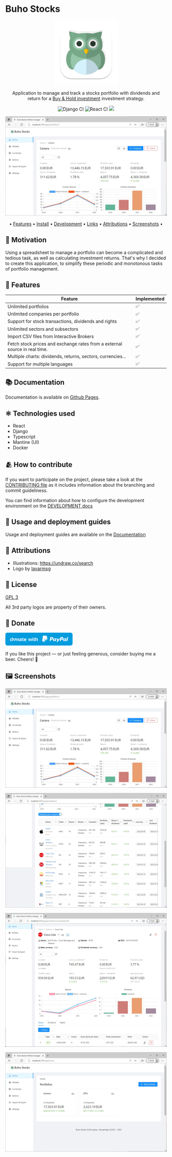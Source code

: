 # Buho Stocks

<p align="center"><img src="logo.png" alt="Buho-Stocks logo" height="200"></p>

<p align="center">Application to manage and track a stocks portfolio with dividends and return for a <a href="https://en.wikipedia.org/wiki/Buy_and_hold" title="Wikipedia">Buy & Hold investment</a> investment strategy.</p>

<p align="center">
<img src="https://github.com/bocabitlabs/buho-stocks/actions/workflows/django.yml/badge.svg" href="https://github.com/bocabitlabs/buho-stocks/actions/workflows/django.yml" alt="Django CI"/> <img src="https://github.com/bocabitlabs/buho-stocks/actions/workflows/react.yml/badge.svg" href="https://github.com/bocabitlabs/buho-stocks/actions/workflows/react.yml" alt="React CI"/> <a href="https://codecov.io/github/bocabitlabs/buho-stocks" > 
 <img src="https://codecov.io/github/bocabitlabs/buho-stocks/graph/badge.svg?token=GeXfRGSLzP"/> 
 </a>
</p>
<p align="center">
<img src="./docs/static/img/screenshots/0.0.63-alpha/buho-stocks-portfolio.jpg" alt="Buho Stocks portfolio screen"/>
</p>
<p align="center">
  • <a href="#features">Features</a> •
  <a href="#install">Install</a> •
  <a href="#development">Development</a> •
  <a href="#links">Links</a> •
  <a href="#attributions">Attributions</a> •
  <a href="#screenshots">Screenshots</a> •
</p>

## 🚀 Motivation

Using a spreadsheet to manage a portfolio can become a complicated and tedious task, as well as calculating investment returns. That's why I decided to create this application, to simplify these periodic and monotonous tasks of portfolio management.

## 🎁 Features

| Feature  | Implemented |
|---| --- |
| Unlimited portfolios  | ✅ |
| Unlimited companies per portfolio  | ✅ |
| Support for stock transactions, dividends and rights | ✅ |
| Unlimited sectors and subsectors | ✅ |
| Import CSV files from Interactive Brokers | ✅ |
| Fetch stock prices and exchange rates from a external source in real time. | ✅ |
| Multiple charts: dividends, returns, sectors, currencies... | ✅ |
| Support for multiple languages | ✅ |

## 📚 Documentation

Documentation is available on [Github Pages](https://bocabitlabs.github.io/buho-stocks/).

## ⚛️ Technologies used

- React
- Django
- Typescript
- Mantine (UI)
- Docker

## 🫂 How to contribute

If you want to participate on the project, please take a look at
the [CONTRIBUTING file](https://github.com/bocabitlabs/buho-stocks/blob/main/.github/CONTRIBUTING.md) as it includes information about the branching and commit guideliness.

You can find information about how to configure the development environment on the [DEVELOPMENT docs](https://bocabitlabs.github.io/buho-stocks/)

## 📘 Usage and deployment guides

Usage and deployment guides are available on the [Documentation](https://bocabitlabs.github.io/buho-stocks/)

## 🙏 Attributions

- Illustrations: https://undraw.co/search
- Logo by [lavarmsg](https://www.vecteezy.com/members/lavarmsg)

## 📝 License

[GPL 3](LICENSE)

All 3rd party logos are property of their owners.

## 🍺 Donate

<a href="https://paypal.me/renefs/"><img src="donate-blue.svg" height="40"></a>

If you like this project — or just feeling generous, consider buying me a beer. Cheers! 🍻

## 🖼️ Screenshots

<p align="center">
<img src="./docs/static/img/screenshots/0.0.63-alpha/buho-stocks-portfolio.jpg" alt="Buho Stocks portfolio screen"/>
</p>
<p align="center">
<img src="./docs/static/img/screenshots/0.0.63-alpha/buho-stocks-portfolio-2.jpg" alt="Buho Stocks portfolio screen companies"/>
</p>
<p align="center">
<img src="./docs/static/img/screenshots/0.0.63-alpha/buho-stocks-company.jpg" alt="Buho Stocks company screen"/>
</p>
<p align="center">
<img src="./docs/static/img/screenshots/0.0.63-alpha/buho-stocks-portfolio-list.jpg" alt="Buho Stocks portfolio list screen"/>
</p>
